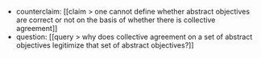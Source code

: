 - counterclaim: [[claim > one cannot define whether abstract objectives are correct or not on the basis of whether there is collective agreement]]
- question: [[query > why does collective agreement on a set of abstract objectives legitimize that set of abstract objectives?]]